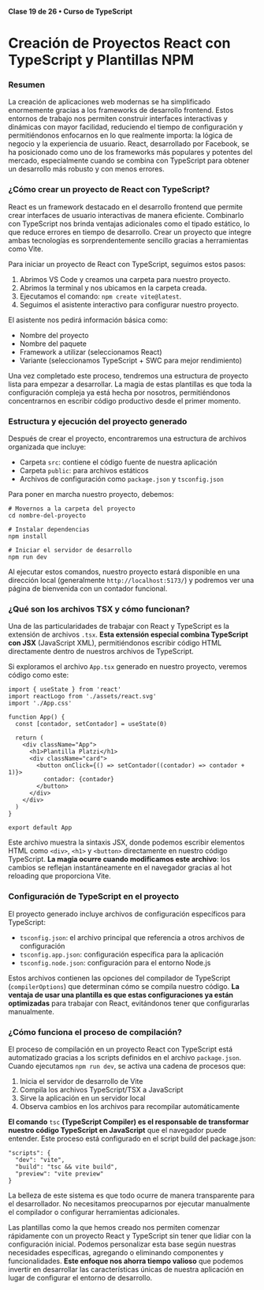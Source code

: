 **Clase 19 de 26 • Curso de TypeScript**
# Creación de Proyectos React con TypeScript y Plantillas NPM

### Resumen

La creación de aplicaciones web modernas se ha simplificado enormemente gracias a los frameworks de desarrollo frontend. Estos entornos de trabajo nos permiten construir interfaces interactivas y dinámicas con mayor facilidad, reduciendo el tiempo de configuración y permitiéndonos enfocarnos en lo que realmente importa: la lógica de negocio y la experiencia de usuario. React, desarrollado por Facebook, se ha posicionado como uno de los frameworks más populares y potentes del mercado, especialmente cuando se combina con TypeScript para obtener un desarrollo más robusto y con menos errores.

### ¿Cómo crear un proyecto de React con TypeScript?
React es un framework destacado en el desarrollo frontend que permite crear interfaces de usuario interactivas de manera eficiente. Combinarlo con TypeScript nos brinda ventajas adicionales como el tipado estático, lo que reduce errores en tiempo de desarrollo. Crear un proyecto que integre ambas tecnologías es sorprendentemente sencillo gracias a herramientas como Vite.

Para iniciar un proyecto de React con TypeScript, seguimos estos pasos:

1. Abrimos VS Code y creamos una carpeta para nuestro proyecto.
2. Abrimos la terminal y nos ubicamos en la carpeta creada.
3. Ejecutamos el comando: `npm create vite@latest`.
4. Seguimos el asistente interactivo para configurar nuestro proyecto.

El asistente nos pedirá información básica como:

* Nombre del proyecto
* Nombre del paquete
* Framework a utilizar (seleccionamos React)
* Variante (seleccionamos TypeScript + SWC para mejor rendimiento)

Una vez completado este proceso, tendremos una estructura de proyecto lista para empezar a desarrollar. La magia de estas plantillas es que toda la configuración compleja ya está hecha por nosotros, permitiéndonos concentrarnos en escribir código productivo desde el primer momento.

### Estructura y ejecución del proyecto generado
Después de crear el proyecto, encontraremos una estructura de archivos organizada que incluye:

* Carpeta `src`: contiene el código fuente de nuestra aplicación
* Carpeta `public`: para archivos estáticos
* Archivos de configuración como `package.json` y `tsconfig.json`

Para poner en marcha nuestro proyecto, debemos:
```
# Movernos a la carpeta del proyecto
cd nombre-del-proyecto

# Instalar dependencias
npm install

# Iniciar el servidor de desarrollo
npm run dev
```
Al ejecutar estos comandos, nuestro proyecto estará disponible en una dirección local (generalmente `http://localhost:5173/`) y podremos ver una página de bienvenida con un contador funcional.

### ¿Qué son los archivos TSX y cómo funcionan?
Una de las particularidades de trabajar con React y TypeScript es la extensión de archivos `.tsx`. **Esta extensión especial combina TypeScript con JSX** (JavaScript XML), permitiéndonos escribir código HTML directamente dentro de nuestros archivos de TypeScript.

Si exploramos el archivo `App.tsx` generado en nuestro proyecto, veremos código como este:
```
import { useState } from 'react'
import reactLogo from './assets/react.svg'
import './App.css'

function App() {
  const [contador, setContador] = useState(0)

  return (
    <div className="App">
      <h1>Plantilla Platzi</h1>
      <div className="card">
        <button onClick={() => setContador((contador) => contador + 1)}>
          contador: {contador}
        </button>
      </div>
    </div>
  )
}

export default App
```
Este archivo muestra la sintaxis JSX, donde podemos escribir elementos HTML como `<div>`, `<h1>` y `<button>` directamente en nuestro código TypeScript. **La magia ocurre cuando modificamos este archivo**: los cambios se reflejan instantáneamente en el navegador gracias al hot reloading que proporciona Vite.

### Configuración de TypeScript en el proyecto
El proyecto generado incluye archivos de configuración específicos para TypeScript:

* `tsconfig.json`: el archivo principal que referencia a otros archivos de configuración
* `tsconfig.app.json`: configuración específica para la aplicación
* `tsconfig.node.json`: configuración para el entorno Node.js

Estos archivos contienen las opciones del compilador de TypeScript (`compilerOptions`) que determinan cómo se compila nuestro código. **La ventaja de usar una plantilla es que estas configuraciones ya están optimizadas** para trabajar con React, evitándonos tener que configurarlas manualmente.

### ¿Cómo funciona el proceso de compilación?
El proceso de compilación en un proyecto React con TypeScript está automatizado gracias a los scripts definidos en el archivo `package.json`. Cuando ejecutamos `npm run dev`, se activa una cadena de procesos que:

1. Inicia el servidor de desarrollo de Vite
2. Compila los archivos TypeScript/TSX a JavaScript
3. Sirve la aplicación en un servidor local
4. Observa cambios en los archivos para recompilar automáticamente

**El comando** `tsc` **(TypeScript Compiler) es el responsable de transformar nuestro código TypeScript en JavaScript** que el navegador puede entender. Este proceso está configurado en el script build del package.json:
```
"scripts": {
  "dev": "vite",
  "build": "tsc && vite build",
  "preview": "vite preview"
}
```
La belleza de este sistema es que todo ocurre de manera transparente para el desarrollador. No necesitamos preocuparnos por ejecutar manualmente el compilador o configurar herramientas adicionales.

Las plantillas como la que hemos creado nos permiten comenzar rápidamente con un proyecto React y TypeScript sin tener que lidiar con la configuración inicial. Podemos personalizar esta base según nuestras necesidades específicas, agregando o eliminando componentes y funcionalidades. **Este enfoque nos ahorra tiempo valioso** que podemos invertir en desarrollar las características únicas de nuestra aplicación en lugar de configurar el entorno de desarrollo.
